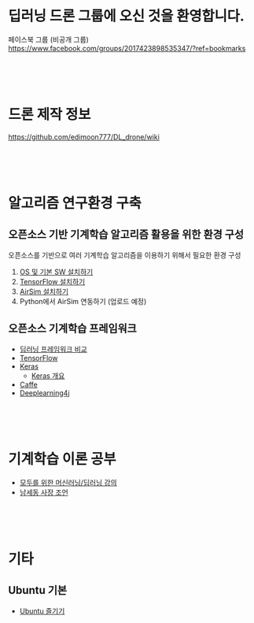 # 딥러닝 드론 그룹에 오신 것을 환영합니다.
페이스북 그룹 (비공개 그룹) <br/>
https://www.facebook.com/groups/2017423898535347/?ref=bookmarks

<br/><br/><br/>

# 드론 제작 정보
https://github.com/edimoon777/DL_drone/wiki

<br/><br/><br/>

# 알고리즘 연구환경 구축
## 오픈소스 기반 기계학습 알고리즘 활용을 위한 환경 구성
오픈소스를 기반으로 여러 기계학습 알고리즘을 이용하기 위해서 필요한 환경 구성

1. [OS 및 기본 SW 설치하기](/blob/master/docs/Install_OS_SW.md)
2. [TensorFlow 설치하기](https://github.com/edimoon777/DL_drone/blob/collaborate_lim/docs/Install_TensorFlow.md)
3. [AirSim 설치하기](https://github.com/Microsoft/AirSim/blob/master/docs/build_linux.md)
4. Python에서 AirSim 연동하기 (업로드 예정)

## 오픈소스 기계학습 프레임워크
* [딥러닝 프레임워크 비교](https://www.slideshare.net/JunyiSong1/ss-75552936)
* [TensorFlow](https://www.tensorflow.org/)
* [Keras](https://keras.io/)
  * [Keras 개요](https://www.slideshare.net/madvirus/keras-intro)
* [Caffe](http://caffe.berkeleyvision.org/)
* [Deeplearning4j](https://deeplearning4j.org/kr/compare-dl4j-torch7-pylearn)

<br/><br/><br/>

# 기계학습 이론 공부
* [모두를 위한 머신러닝/딥러닝 강의](http://hunkim.github.io/ml/)
* [남세동 사장 조언](https://www.facebook.com/dgtgrade/posts/1672920599433466)

<br/><br/><br/>

# 기타
## Ubuntu 기본
* [Ubuntu 즐기기](https://github.com/edimoon777/DL_drone/blob/collaborate_lim/docs/EnjoyUbuntu.md)
